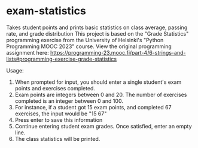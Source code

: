 # exam-statistics
Takes student points and prints basic statistics on class average, passing rate, and grade distribution
This project is based on the "Grade Statistics" programming exercise from the University of Helsinki's "Python Programming MOOC 2023" course.
View the original programming assignment here: https://programming-23.mooc.fi/part-4/6-strings-and-lists#programming-exercise-grade-statistics

Usage:
1. When prompted for input, you should enter a single student's exam points and exercises completed.
2. Exam points are integers between 0 and 20. The number of exercises completed is an integer between 0 and 100.
3. For instance, if a student got 15 exam points, and completed 67 exercises, the input would be "15 67"
4. Press enter to save this information
5. Continue entering student exam grades. Once satisfied, enter an empty line.
6. The class statistics will be printed.
